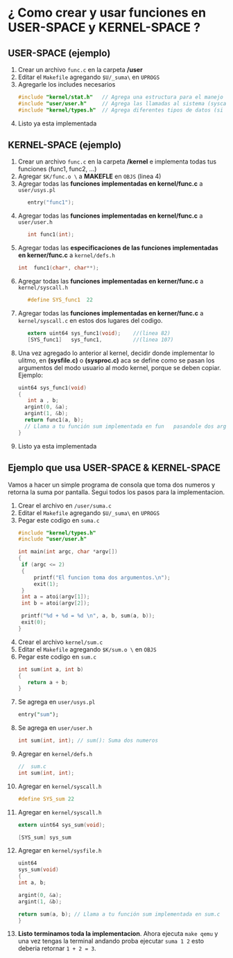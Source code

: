 # ¿ Como crear y usar funciones en USER-SPACE y KERNEL-SPACE ?

## USER-SPACE (ejemplo)
1. Crear un archivo `func.c` en la carpeta **/user**
2. Editar el `Makefile` agregando `$U/_suma\` en `UPROGS`
3. Agregarle los includes necesarios
   ``` c
   #include "kernel/stat.h"   // Agrega una estructura para el manejo de archivos, directorios, etc.
   #include "user/user.h"     // Agrega las llamadas al sistema (syscalls del kernel).
   #include "kernel/types.h"  // Agrega diferentes tipos de datos (si usas user.h, debes agregarla sí o sí).
   ```
4. Listo ya esta implementada


## KERNEL-SPACE (ejemplo)
1. Crear un archivo `func.c` en la carpeta **/kernel** e implementa todas tus funciones (func1, func2, ...)
2. Agregar `$K/func.o \` a **MAKEFLE** en `OBJS` (linea 4)
3. Agregar todas las **funciones implementadas en kernel/func.c** a `user/usys.pl`    
   ``` c 
      entry("func1");     
   ```
4. Agregar todas las **funciones implementadas en kernel/func.c** a `user/user.h`      
   ``` c 
      int func1(int);    
   ```
5. Agregar todas las **especificaciones de las funciones implementadas en kerner/func.c**  a `kernel/defs.h`
    ``` c 
    int  func1(char*, char**); 
    ```
6. Agregar todas las **funciones implementadas en kerner/func.c** a `kernel/syscall.h`   
   ``` c  
      #define SYS_func1  22 
   ```       
7. Agregar todas las **funciones implementadas en kerner/func.c** a `kernel/syscall.c` en estos dos lugares del codigo.   
   ``` c
      extern uint64 sys_func1(void);    //(linea 82) 
      [SYS_func1]   sys_func1,          //(linea 107)
   ```
8. Una vez agregado lo anterior al kernel, decidir donde implementar lo ulitmo, en **(sysfile.c)** o **(sysproc.c)** aca se define como se pasan los argumentos del modo usuario al modo kernel, porque se deben copiar. Ejemplo:
   ``` c
   uint64 sys_func1(void)
   {
      int a , b;     
     argint(0, &a);
     argint(1, &b);    
     return func1(a, b); 
     // Llama a tu función sum implementada en fun   pasandole dos argumentos
   }
   ```
9. Listo ya esta implementada


## Ejemplo que usa USER-SPACE & KERNEL-SPACE
Vamos a hacer un simple programa de consola que toma dos numeros y retorna la suma por pantalla. Segui todos los pasos para la implementacion.

1. Crear el archivo en `/user/suma.c`
2. Editar el `Makefile` agregando `$U/_suma\` en `UPROGS`
3. Pegar este codigo en `suma.c`
   ``` c
   #include "kernel/types.h"
   #include "user/user.h"

   int main(int argc, char *argv[])
   {
    if (argc <= 2)
    {
        printf("El funcion toma dos argumentos.\n");
        exit(1);
    }
    int a = atoi(argv[1]);
    int b = atoi(argv[2]);

    printf("%d + %d = %d \n", a, b, sum(a, b));
    exit(0);
   }
   ```
4. Crear el archivo `kernel/sum.c`
5. Editar el `Makefile` agregando `$K/sum.o \` en `OBJS`
6. Pegar este codigo en `sum.c`
   ``` c
   int sum(int a, int b)
   {
      return a + b;
   }
   ```
7. Se agrega en `user/usys.pl` 
   ``` pl
   entry("sum");
   ```
8. Se agrega en `user/user.h` 
   ``` c
   int sum(int, int); // sum(): Suma dos numeros
   ```
9. Agregar en `kernel/defs.h`
    ``` c
    //  sum.c
    int sum(int, int);
    ```
10. Agregar en `kernel/syscall.h`
    ``` c
    #define SYS_sum 22
    ```
11. Agregar en `kernel/syscall.h`
    ``` c
    extern uint64 sys_sum(void);
    ```
    ``` c
    [SYS_sum] sys_sum
    ```
12. Agregar en `kernel/sysfile.h`
    ``` c
    uint64
    sys_sum(void)
    {
    int a, b;

    argint(0, &a);
    argint(1, &b);

    return sum(a, b); // Llama a tu función sum implementada en sum.c
    }
    ```
13. **Listo terminamos toda la implementacion**. Ahora ejecuta `make qemu` y una vez tengas la terminal andando proba ejecutar `suma 1 2` esto deberia retornar `1 + 2 = 3`. 